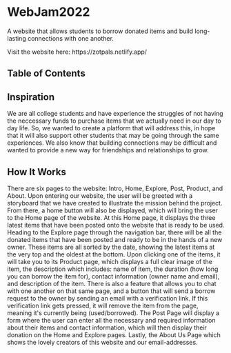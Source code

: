 # WebJam2022
<p>A website that allows students to borrow donated items and build long-lasting connections with one another.</p>
<p>Visit the website here: https://zotpals.netlify.app/</p>

## Table of Contents

<h2>Inspiration</h2>
We are all college students and have experience the struggles of not having the neccessary funds to purchase items that we actually need in our day to day life. So, we wanted to create a platform that will address this, in hope that it will also support other students that may be going through the same experiences. We also know that building connections may be difficult and wanted to provide a new way for friendships and relationships to grow.

<h2>How It Works</h2>
There are six pages to the website: Intro, Home, Explore, Post, Product, and About. Upon entering our website, the user will be greeted with a storyboard that we have created to illustrate the mission behind the project. From there, a home button will also be displayed, which will bring the user to the Home page of the website. At this Home page, it displays the three latest items that have been posted onto the website that is ready to be used. Heading to the Explore page through the navigation bar, there will be all the donated items that have been posted and ready to be in the hands of a new owner. These items are all sorted by the date, showing the latest items at the very top and the oldest at the bottom. Upon clicking one of the items, it will take you to its Product page, which displays a full clear image of the item, the description which includes: name of item, the duration (how long you can borrow the item for), contact information (owner name and email), and description of the item. There is also a feature that allows you to chat with one another on that same page, and a button that will send a borrow request to the owner by sending an email with a verification link. If this verification link gets pressed, it will remove the item from the page, meaning it's currently being (used/borrowed). The Post Page will display a form where the user can enter all the necessary and required information about their items and contact information, which will then display their donation on the Home and Explore pages. Lastly, the About Us Page which shows the lovely creators of this website and our email-addresses.

